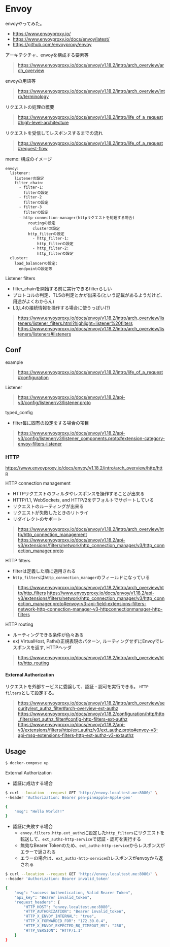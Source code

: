 # Envoy

envoyやってみた。

- https://www.envoyproxy.io/
- https://www.envoyproxy.io/docs/envoy/latest/
- https://github.com/envoyproxy/envoy

アーキテクチャ、envoyを構成する要素等
> https://www.envoyproxy.io/docs/envoy/v1.18.2/intro/arch_overview/arch_overview

envoyの用語等
> https://www.envoyproxy.io/docs/envoy/v1.18.2/intro/arch_overview/intro/terminology

リクエストの処理の概要
> https://www.envoyproxy.io/docs/envoy/v1.18.2/intro/life_of_a_request#high-level-architecture

リクエストを受信してレスポンスするまでの流れ
> https://www.envoyproxy.io/docs/envoy/v1.18.2/intro/life_of_a_request#request-flow

memo: 構成のイメージ

```
envoy:
  listener:
    listenerの設定
    filter_chain:
      - filter-1:
        filterの設定
      - filter-2
        filterの設定
      - filter-3
        filterの設定
      - http-connection-manager(httpリクエストを処理する場合)
          routingの設定
            clusterの設定
          http_filterの設定
            - http_filter-1:
              http_filterの設定
            - http_filter-2:
              http_filterの設定
  cluster:
    load_balancerの設定:
      endpointの設定等
```

Listener filters
- filter_chainを開始する前に実行できるfilterらしい
- プロトコルの判定、TLSの判定とかが出来る(という記載があるようだけど、用途がよくわからん)
- L3,L4の接続情報を操作する場合に使うっぽい(?)
> https://www.envoyproxy.io/docs/envoy/v1.18.2/intro/arch_overview/listeners/listener_filters.html?highlight=listener%20filters
> https://www.envoyproxy.io/docs/envoy/v1.18.2/intro/arch_overview/listeners/listeners#listeners


## Conf

example
> https://www.envoyproxy.io/docs/envoy/v1.18.2/intro/life_of_a_request#configuration

Listener
> https://www.envoyproxy.io/docs/envoy/v1.18.2/api-v3/config/listener/v3/listener.proto

typed_config
- filter毎に固有の設定をする場合の項目
> https://www.envoyproxy.io/docs/envoy/v1.18.2/api-v3/config/listener/v3/listener_components.proto#extension-category-envoy-filters-listener

### HTTP

https://www.envoyproxy.io/docs/envoy/v1.18.2/intro/arch_overview/http/http

HTTP connection management
- HTTPリクエストのフィルタやレスポンスを操作することが出来る
- HTTP/1.1, WebSockets, and HTTP/2をデフォルトでサポートしている
- リクエストのルーティングが出来る
- リクエストが失敗したときのリトライ
- リダイレクトのサポート
> https://www.envoyproxy.io/docs/envoy/v1.18.2/intro/arch_overview/http/http_connection_management
> https://www.envoyproxy.io/docs/envoy/v1.18.2/api-v3/extensions/filters/network/http_connection_manager/v3/http_connection_manager.proto

HTTP filters
- filterは定義した順に適用される
- `http_filters`は`http_connection_manager`のフィールドになっている
> https://www.envoyproxy.io/docs/envoy/v1.18.2/intro/arch_overview/http/http_filters
> https://www.envoyproxy.io/docs/envoy/v1.18.2/api-v3/extensions/filters/network/http_connection_manager/v3/http_connection_manager.proto#envoy-v3-api-field-extensions-filters-network-http-connection-manager-v3-httpconnectionmanager-http-filters

HTTP routing
- ルーティングできる条件が色々ある
- ex) VirtualHost, Pathの正規表現のパターン, ルーティングせずにEnvoyでレスポンスを返す, HTTPヘッダ
> https://www.envoyproxy.io/docs/envoy/v1.18.2/intro/arch_overview/http/http_routing

#### External Authorization

リクエストを外部サービスに委譲して、認証・認可を実行できる。
`HTTP filters`として設定する。
> https://www.envoyproxy.io/docs/envoy/v1.18.2/intro/arch_overview/security/ext_authz_filter#arch-overview-ext-authz
> https://www.envoyproxy.io/docs/envoy/v1.18.2/configuration/http/http_filters/ext_authz_filter#config-http-filters-ext-authz
> https://www.envoyproxy.io/docs/envoy/v1.18.2/api-v3/extensions/filters/http/ext_authz/v3/ext_authz.proto#envoy-v3-api-msg-extensions-filters-http-ext-authz-v3-extauthz

## Usage

```sh
$ docker-compose up
```

External Authorization

- 認証に成功する場合

```sh
$ curl --location --request GET 'http://envoy.localtest.me:8080/' \
--header 'Authorization: Bearer pen-pineapple-Apple-pen'

{
    "msg": "Hello World!!"
}
```

- 認証に失敗する場合
  - `envoy.filters.http.ext_authz`に設定した`http_filters`にリクエストを転送して、`ext_authz-http-service`で認証・認可を実行する
  - 無効なBearer Tokenのため、`ext_authz-http-service`からレスポンスがエラーで返される
  - エラーの場合は、`ext_authz-http-service`のレスポンスがenvoyから返される

```sh
$ curl --location --request GET 'http://envoy.localtest.me:8080/' \
--header 'Authorization: Bearer invalid_token'

{
    "msg": "success Authentication, Valid Bearer Token",
    "api_key": "Bearer invalid_token",
    "request_headers": {
        "HTTP_HOST": "envoy.localtest.me:8080",
        "HTTP_AUTHORIZATION": "Bearer invalid_token",
        "HTTP_X_ENVOY_INTERNAL": "true",
        "HTTP_X_FORWARDED_FOR": "172.30.0.4",
        "HTTP_X_ENVOY_EXPECTED_RQ_TIMEOUT_MS": "250",
        "HTTP_VERSION": "HTTP/1.1"
    }
}
```
